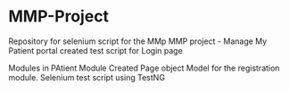 # MMP-Project
Repository for selenium script for the MMp 
MMP project  - Manage My Patient portal
created test script for Login page

Modules in PAtient Module
Created Page object Model for the registration module.
Selenium test script using TestNG





